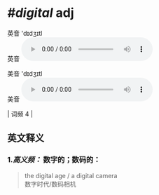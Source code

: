 # ***\#digital*** adj
英音 'dɪdʒɪtl  
英音
<audio src="./media/digital-B.aac" controls="controls"></audio>

美音 'dɪdʒɪtl  
美音
<audio src="./media/digital.aac" controls="controls"></audio>



| 词频 4 |  

英文释义
---
### 1.*高义频：* **数字的；数码的：**  

 > the digital age / a digital camera  
 > 数字时代/数码相机    



